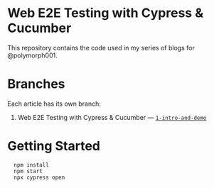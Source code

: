 # Web E2E Testing with Cypress & Cucumber

This repository contains the code used in my series of blogs for @polymorph001.

# Branches

Each article has its own branch:
1. Web E2E Testing with Cypress & Cucumber — [`1-intro-and-demo`](https://github.com/djbotha/e2e-cypress-cucumber/tree/1-intro-and-demo)

# Getting Started

```
  npm install
  npm start
  npx cypress open
```